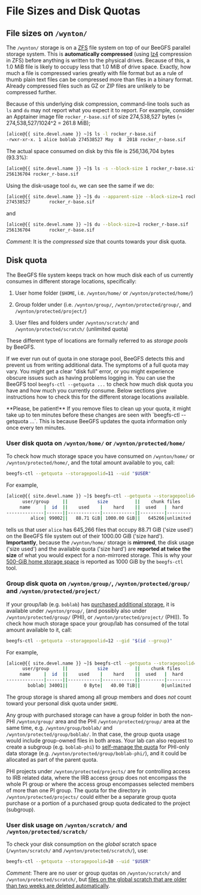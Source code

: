 # File Sizes and Disk Quotas

## File sizes on `/wynton/`

The `/wynton/` storage is on a [ZFS] file system on top of our BeeGFS
parallel storage system. This is **automatically compressed** (using
[lz4] compression in ZFS) before anything is written to the physical
drives.  Because of this, a 1.0 MiB file is likely to occupy less that
1.0 MiB of drive space.  Exactly, how much a file is compressed varies
greatly with file format but as a rule of thumb plain text files can
be compressed more than files in a binary format.  Already compressed
files such as GZ or ZIP files are unlikely to be compressed further.

Because of this underlying disk compression, command-line tools such
as `ls` and `du` may not report what you expect it to report.  For
example, consider an Apptainer image file `rocker_r-base.sif` of size
274,538,527 bytes (= 274,538,527/1024^2 = 261.8 MiB);

```sh
[alice@{{ site.devel.name }} ~]$ ls -l rocker_r-base.sif
-rwxr-xr-x. 1 alice boblab 274538527 May  8  2018 rocker_r-base.sif
```

The actual space consumed on disk by this file is 256,136,704 bytes
(93.3%):

```sh
[alice@{{ site.devel.name }} ~]$ ls -s --block-size 1 rocker_r-base.sif
256136704 rocker_r-base.sif
```

Using the disk-usage tool `du`, we can see the same if we do:

```sh
[alice@{{ site.devel.name }} ~]$ du --apparent-size --block-size=1 rocker_r-base.sif
274538527       rocker_r-base.sif
```

and

```sh
[alice@{{ site.devel.name }} ~]$ du --block-size=1 rocker_r-base.sif
256136704       rocker_r-base.sif
```

_Comment_: It is the _compressed_ size that counts towards your disk
quota.


## Disk quota

The BeeGFS file system keeps track on how much disk each of us
currently consumes in different storage locations, specifically:

1. User home folder (`$HOME`, i.e. `/wynton/home/` or
   `/wynton/protected/home/`)

2. Group folder under (i.e. `/wynton/group/`,
   `/wynton/protected/group/`, and `/wynton/protected/project/`)

3. User files and folders under `/wynton/scratch/` and
   `/wynton/protected/scratch/` (unlimited quota)

These different type of locations are formally referred to as _storage
pools_ by BeeGFS.

If we ever run out of quota in one storage pool, BeeGFS detects this
and prevent us from writing additional data. The symptoms of a full
quota may vary.  You might get a clear "disk full" error, or you might
experience obscure issues such as having problems logging in.  You can
use the BeeGFS tool `beegfs-ctl --getquota ...` to check how much disk
quota you have and how much you currently consume.  Below sections
give instructions how to check this for the different storage
locations available.

<div class="alert alert-warning" role="alert" markdown="1">
**Please, be patient!** If you remove files to clean up your quota, it
might take up to ten minutes before these changes are seen with
`beegfs-ctl --getquota ...`.  This is because BeeGFS updates the quota
information only once every ten minutes.
</div>


### User disk quota on `/wynton/home/` or `/wynton/protected/home/`

To check how much storage space you have consumed on `/wynton/home/`
or `/wynton/protected/home/`, and the total amount available to you,
call:

```sh
beegfs-ctl --getquota --storagepoolid=11 --uid "$USER"
```

For example,

```sh
[alice@{{ site.devel.name }} ~]$ beegfs-ctl --getquota --storagepoolid=11 --uid "$USER"
      user/group     ||           size          ||    chunk files    
     name     |  id  ||    used    |    hard    ||  used   |  hard   
--------------|------||------------|------------||---------|---------
         alice| 99002||   88.71 GiB| 1000.00 GiB||   645266|unlimited
```

tells us that user `alice` has 645,266 files that occupy 88.71 GiB
('size used') on the BeeGFS file system out of their 1000.00 GiB
('size hard').  **Importantly**, because the `/wynton/home/` storage
is **mirrored**, the disk usage ('size used') and the available quota
('size hard') are **reported at twice the size** of what you would
expect for a non-mirrored storage.  This is why your [500-GiB home
storage space](/hpc/about/specs.html) is reported as 1000 GiB by the
`beegfs-ctl` tool.


### Group disk quota on `/wynton/group/`, `/wynton/protected/group/` and `/wynton/protected/project/`

If your group/lab (e.g. `boblab`) has [purchased additional
storage](/hpc/about/pricing-storage.html), it is available under
`/wynton/group/`, (and possibly also under `/wynton/protected/group/`
(PHI), or `/wynton/protected/project/` (PHI)).  To check how much
storage space your group/lab has consumed of the total amount
available to it, call:

```sh
beegfs-ctl --getquota --storagepoolid=12 --gid "$(id --group)"
```

For example,

```sh
[alice@{{ site.devel.name }} ~]$ beegfs-ctl --getquota --storagepoolid=12 --gid "$(id --group)"
      user/group     ||           size          ||    chunk files
     name     |  id  ||    used    |    hard    ||  used   |  hard
--------------|------||------------|------------||---------|---------
        boblab| 34001||      0 Byte|   40.00 TiB||        0|unlimited
```

The group storage is shared among all group members and does _not_
count toward your personal disk quota under `$HOME`.

Any group with purchased storage can have a group folder in both the
non-PHI `/wynton/group/` area and the PHI `/wynton/protected/group/`
area at the same time, e.g. `/wynton/group/boblab/` and
`/wynton/protected/group/boblab/`. In that case, the group quota usage
would include group-owned files in both areas. Your lab can also
request to create a subgroup (e.g. `boblab-phi`) to [self-manage the
quota](/hpc/howto/group-quota.html) for PHI-only data storage
(e.g. `/wynton/protected/group/boblab-phi/`), and it could be
allocated as part of the parent quota.

PHI projects under `/wynton/protected/projects/` are for controlling
access to IRB related data, where the IRB access group does not
encompass the whole PI group or where the access group encompasses
selected members of more than one PI group. The quota for the
directory in `/wynton/protected/projects/` could either be a separate
group quota purchase or a portion of a purchased group quota dedicated
to the project (subgroup).


### User disk usage on `/wynton/scratch/` and `/wynton/protected/scratch/`

To check your disk consumption on the _global_ scratch space
(`/wynton/scratch/` and `/wynton/protected/scratch/`), use:

```sh
beegfs-ctl --getquota --storagepoolid=10 --uid "$USER"
```

_Comment_: There are no user or group quotas on `/wynton/scratch/` and
`/wynton/protected/scratch/`, but [files on the global scratch that
are older than two weeks are deleted
automatically](/hpc/about/specs.html).



[lz4]: https://en.wikipedia.org/wiki/LZ4_(compression_algorithm)
[ZFS]: https://en.wikipedia.org/wiki/ZFS
